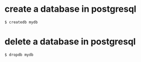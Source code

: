 # create a database in postgresql

	$ createdb mydb

# delete a database in postgresql

	$ dropdb mydb
